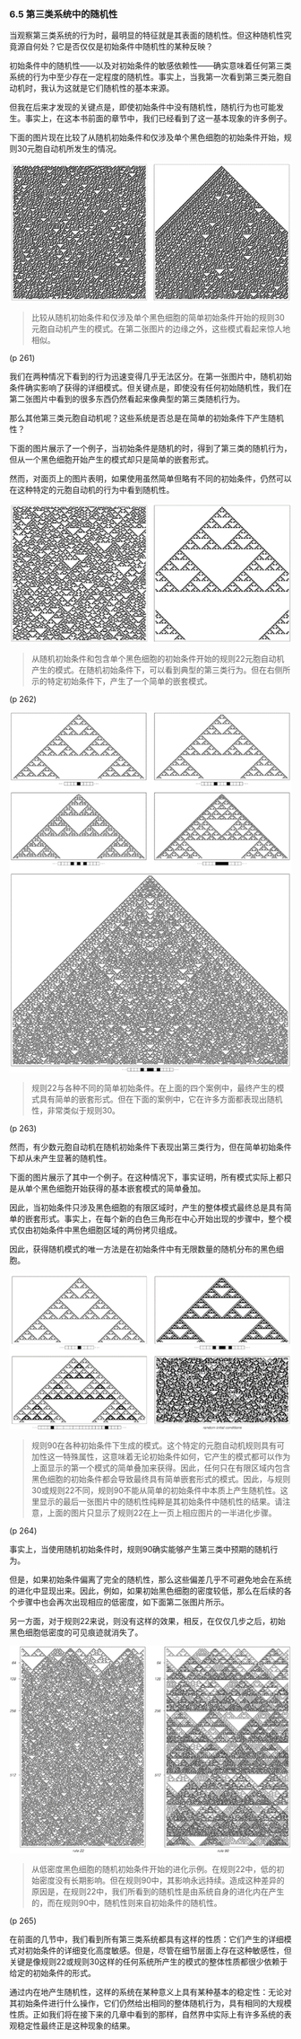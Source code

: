 ### 6.5  第三类系统中的随机性

当观察第三类系统的行为时，最明显的特征就是其表面的随机性。但这种随机性究竟源自何处？它是否仅仅是初始条件中随机性的某种反映？

初始条件中的随机性——以及对初始条件的敏感依赖性——确实意味着任何第三类系统的行为中至少存在一定程度的随机性。事实上，当我第一次看到第三类元胞自动机时，我认为这就是它们随机性的基本来源。

但我在后来才发现的关键点是，即使初始条件中没有随机性，随机行为也可能发生。事实上，在这本书前面的章节中，我们已经看到了这一基本现象的许多例子。

下面的图片现在比较了从随机初始条件和仅涉及单个黑色细胞的初始条件开始，规则30元胞自动机所发生的情况。

![](assets/p261.png)
 
>比较从随机初始条件和仅涉及单个黑色细胞的简单初始条件开始的规则30元胞自动机产生的模式。在第二张图片的边缘之外，这些模式看起来惊人地相似。

(p 261)

我们在两种情况下看到的行为迅速变得几乎无法区分。在第一张图片中，随机初始条件确实影响了获得的详细模式。但关键点是，即使没有任何初始随机性，我们在第二张图片中看到的很多东西仍然看起来像典型的第三类随机行为。

那么其他第三类元胞自动机呢？这些系统是否总是在简单的初始条件下产生随机性？

下面的图片展示了一个例子，当初始条件是随机的时，得到了第三类的随机行为，但从一个黑色细胞开始产生的模式却只是简单的嵌套形式。

然而，对面页上的图片表明，如果使用虽然简单但略有不同的初始条件，仍然可以在这种特定的元胞自动机的行为中看到随机性。
 
![](assets/p262.png)

>从随机初始条件和包含单个黑色细胞的初始条件开始的规则22元胞自动机产生的模式。在随机初始条件下，可以看到典型的第三类行为。但在右侧所示的特定初始条件下，产生了一个简单的嵌套模式。

(p 262)
 
![](assets/p263.png)

>规则22与各种不同的简单初始条件。在上面的四个案例中，最终产生的模式具有简单的嵌套形式。但在下面的案例中，它在许多方面都表现出随机性，非常类似于规则30。

(p 263)

然而，有少数元胞自动机在随机初始条件下表现出第三类行为，但在简单初始条件下却从未产生显著的随机性。

下面的图片展示了其中一个例子。在这种情况下，事实证明，所有模式实际上都只是从单个黑色细胞开始获得的基本嵌套模式的简单叠加。

因此，当初始条件只涉及黑色细胞的有限区域时，产生的整体模式最终总是具有简单的嵌套形式。事实上，在每个新的白色三角形在中心开始出现的步骤中，整个模式仅由初始条件中黑色细胞区域的两份拷贝组成。

因此，获得随机模式的唯一方法是在初始条件中有无限数量的随机分布的黑色细胞。

![](assets/p264.png)
 
>规则90在各种初始条件下生成的模式。这个特定的元胞自动机规则具有可加性这一特殊属性，这意味着无论初始条件如何，它产生的模式都可以作为上面显示的第一个模式的简单叠加来获得。因此，任何只在有限区域内包含黑色细胞的初始条件都会导致最终具有简单嵌套形式的模式。因此，与规则30或规则22不同，规则90不能从简单的初始条件中本质上产生随机性。这里显示的最后一张图片中的随机性纯粹是其初始条件中随机性的结果。请注意，上面的图片只显示了规则22在上一页上相应图片的一半进化步骤。

(p 264)

事实上，当使用随机初始条件时，规则90确实能够产生第三类中预期的随机行为。

但是，如果初始条件偏离了完全的随机性，那么这些偏差几乎不可避免地会在系统的进化中显现出来。因此，例如，如果初始黑色细胞的密度较低，那么在后续的各个步骤中也会再次出现相应的低密度，如下面第二张图片所示。

另一方面，对于规则22来说，则没有这样的效果，相反，在仅仅几步之后，初始黑色细胞低密度的可见痕迹就消失了。

![](assets/p265.png)
 
>从低密度黑色细胞的随机初始条件开始的进化示例。在规则22中，低的初始密度没有长期影响。但在规则90中，其影响永远持续。造成这种差异的原因是，在规则22中，我们所看到的随机性是由系统自身的进化内在产生的，而在规则90中，随机性则来自初始条件的随机性。

(p 265)

在前面的几节中，我们看到所有第三类系统都具有这样的性质：它们产生的详细模式对初始条件的详细变化高度敏感。但是，尽管在细节层面上存在这种敏感性，但关键是像规则22或规则30这样的任何系统所产生的模式的整体性质都很少依赖于给定的初始条件的形式。

通过内在地产生随机性，这样的系统在某种意义上具有某种基本的稳定性：无论对其初始条件进行什么操作，它们仍然给出相同的整体随机行为，具有相同的大规模性质。正如我们将在接下来的几章中看到的那样，自然界中实际上有许多系统的表观稳定性最终正是这种现象的结果。

 

